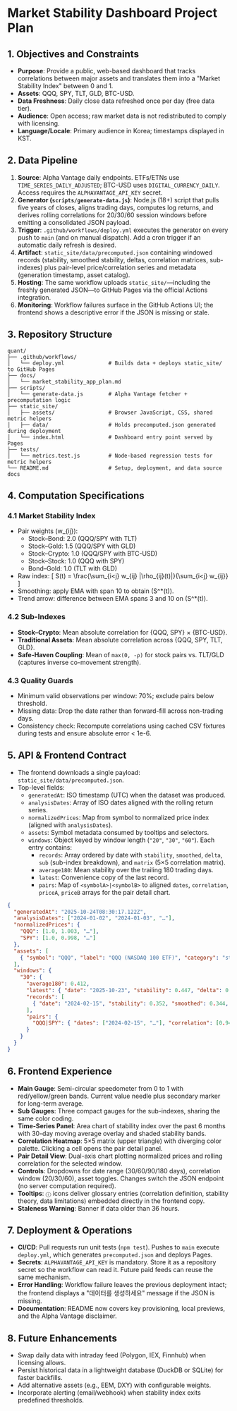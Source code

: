 # Market Stability Dashboard Project Plan

## 1. Objectives and Constraints

- **Purpose**: Provide a public, web-based dashboard that tracks correlations between major assets and translates them into a "Market Stability Index" between 0 and 1.
- **Assets**: QQQ, SPY, TLT, GLD, BTC-USD.
- **Data Freshness**: Daily close data refreshed once per day (free data tier).
- **Audience**: Open access; raw market data is not redistributed to comply with licensing.
- **Language/Locale**: Primary audience in Korea; timestamps displayed in KST.

## 2. Data Pipeline

1. **Source**: Alpha Vantage daily endpoints. ETFs/ETNs use `TIME_SERIES_DAILY_ADJUSTED`; BTC-USD uses `DIGITAL_CURRENCY_DAILY`. Access requires the `ALPHAVANTAGE_API_KEY` secret.
2. **Generator (`scripts/generate-data.js`)**: Node.js (18+) script that pulls five years of closes, aligns trading days, computes log returns, and derives rolling correlations for 20/30/60 session windows before emitting a consolidated JSON payload.
3. **Trigger**: `.github/workflows/deploy.yml` executes the generator on every push to `main` (and on manual dispatch). Add a cron trigger if an automatic daily refresh is desired.
4. **Artifact**: `static_site/data/precomputed.json` containing windowed records (stability, smoothed stability, deltas, correlation matrices, sub-indexes) plus pair-level price/correlation series and metadata (generation timestamp, asset catalog).
5. **Hosting**: The same workflow uploads `static_site/`—including the freshly generated JSON—to GitHub Pages via the official Actions integration.
6. **Monitoring**: Workflow failures surface in the GitHub Actions UI; the frontend shows a descriptive error if the JSON is missing or stale.

## 3. Repository Structure

```
quant/
├── .github/workflows/
│   └── deploy.yml              # Builds data + deploys static_site/ to GitHub Pages
├── docs/
│   └── market_stability_app_plan.md
├── scripts/
│   └── generate-data.js        # Alpha Vantage fetcher + precomputation logic
├── static_site/
│   ├── assets/                 # Browser JavaScript, CSS, shared metric helpers
│   ├── data/                   # Holds precomputed.json generated during deployment
│   └── index.html              # Dashboard entry point served by Pages
├── tests/
│   └── metrics.test.js         # Node-based regression tests for metric helpers
└── README.md                   # Setup, deployment, and data source docs
```

## 4. Computation Specifications

### 4.1 Market Stability Index

- Pair weights \(w_{ij}\):
  - Stock–Bond: 2.0 (QQQ/SPY with TLT)
  - Stock–Gold: 1.5 (QQQ/SPY with GLD)
  - Stock–Crypto: 1.0 (QQQ/SPY with BTC-USD)
  - Stock–Stock: 1.0 (QQQ with SPY)
  - Bond–Gold: 1.0 (TLT with GLD)
- Raw index:
  \[
  S(t) = \frac{\sum_{i<j} w_{ij} |\rho_{ij}(t)|}{\sum_{i<j} w_{ij}}
  \]
- Smoothing: apply EMA with span 10 to obtain \(S^*(t)\).
- Trend arrow: difference between EMA spans 3 and 10 on \(S^*(t)\).

### 4.2 Sub-Indexes

- **Stock–Crypto**: Mean absolute correlation for \{QQQ, SPY\} × \{BTC-USD\}.
- **Traditional Assets**: Mean absolute correlation across \{QQQ, SPY, TLT, GLD\}.
- **Safe-Haven Coupling**: Mean of `max(0, -ρ)` for stock pairs vs. TLT/GLD (captures inverse co-movement strength).

### 4.3 Quality Guards

- Minimum valid observations per window: 70%; exclude pairs below threshold.
- Missing data: Drop the date rather than forward-fill across non-trading days.
- Consistency check: Recompute correlations using cached CSV fixtures during tests and ensure absolute error < 1e-6.

## 5. API & Frontend Contract

- The frontend downloads a single payload: `static_site/data/precomputed.json`.
- Top-level fields:
  - `generatedAt`: ISO timestamp (UTC) when the dataset was produced.
  - `analysisDates`: Array of ISO dates aligned with the rolling return series.
  - `normalizedPrices`: Map from symbol to normalized price index (aligned with `analysisDates`).
  - `assets`: Symbol metadata consumed by tooltips and selectors.
  - `windows`: Object keyed by window length (`"20"`, `"30"`, `"60"`). Each entry contains:
    - `records`: Array ordered by date with `stability`, `smoothed`, `delta`, `sub` (sub-index breakdown), and `matrix` (5×5 correlation matrix).
    - `average180`: Mean stability over the trailing 180 trading days.
    - `latest`: Convenience copy of the last record.
    - `pairs`: Map of `<symbolA>|<symbolB>` to aligned `dates`, `correlation`, `priceA`, `priceB` arrays for the pair detail chart.

```json
{
  "generatedAt": "2025-10-24T08:30:17.122Z",
  "analysisDates": ["2024-01-02", "2024-01-03", "…"],
  "normalizedPrices": {
    "QQQ": [1.0, 1.003, "…"],
    "SPY": [1.0, 0.998, "…"]
  },
  "assets": [
    { "symbol": "QQQ", "label": "QQQ (NASDAQ 100 ETF)", "category": "stock" }
  ],
  "windows": {
    "30": {
      "average180": 0.412,
      "latest": { "date": "2025-10-23", "stability": 0.447, "delta": 0.012, "sub": { "stockCrypto": 0.667, "traditional": 0.447, "safeNegative": 0.310 } },
      "records": [
        { "date": "2024-02-15", "stability": 0.352, "smoothed": 0.344, "delta": -0.008, "matrix": [[1, 0.89, "…"]], "sub": { "stockCrypto": 0.51, "traditional": 0.44, "safeNegative": 0.28 } }
      ],
      "pairs": {
        "QQQ|SPY": { "dates": ["2024-02-15", "…"], "correlation": [0.94, "…"], "priceA": [1.0, "…"], "priceB": [1.0, "…"] }
      }
    }
  }
}
```

## 6. Frontend Experience

- **Main Gauge**: Semi-circular speedometer from 0 to 1 with red/yellow/green bands. Current value needle plus secondary marker for long-term average.
- **Sub Gauges**: Three compact gauges for the sub-indexes, sharing the same color coding.
- **Time-Series Panel**: Area chart of stability index over the past 6 months with 30-day moving average overlay and shaded stability bands.
- **Correlation Heatmap**: 5×5 matrix (upper triangle) with diverging color palette. Clicking a cell opens the pair detail panel.
- **Pair Detail View**: Dual-axis chart plotting normalized prices and rolling correlation for the selected window.
- **Controls**: Dropdowns for date range (30/60/90/180 days), correlation window (20/30/60), asset toggles. Changes switch the JSON endpoint (no server computation required).
- **Tooltips**: `ⓘ` icons deliver glossary entries (correlation definition, stability theory, data limitations) embedded directly in the frontend copy.
- **Staleness Warning**: Banner if data older than 36 hours.

## 7. Deployment & Operations

- **CI/CD**: Pull requests run unit tests (`npm test`). Pushes to `main` execute `deploy.yml`, which generates `precomputed.json` and deploys Pages.
- **Secrets**: `ALPHAVANTAGE_API_KEY` is mandatory. Store it as a repository secret so the workflow can read it. Future paid feeds can reuse the same mechanism.
- **Error Handling**: Workflow failure leaves the previous deployment intact; the frontend displays a "데이터를 생성하세요" message if the JSON is missing.
- **Documentation**: README now covers key provisioning, local previews, and the Alpha Vantage disclaimer.

## 8. Future Enhancements

- Swap daily data with intraday feed (Polygon, IEX, Finnhub) when licensing allows.
- Persist historical data in a lightweight database (DuckDB or SQLite) for faster backfills.
- Add alternative assets (e.g., EEM, DXY) with configurable weights.
- Incorporate alerting (email/webhook) when stability index exits predefined thresholds.

